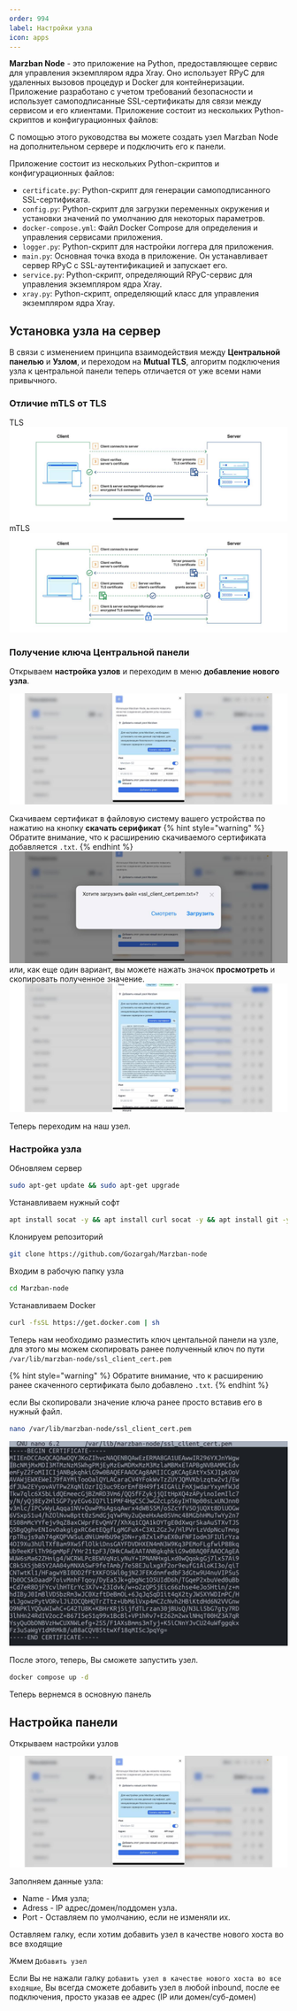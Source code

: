 ```yaml
---
order: 994
label: Настройки узла
icon: apps
---
```


**Marzban Node** - это приложение на Python, предоставляющее сервис для управления экземпляром ядра Xray. Оно использует RPyC для удаленных вызовов процедур и Docker для контейнеризации. Приложение разработано с учетом требований безопасности и использует самоподписанные SSL-сертификаты для связи между сервисом и его клиентами. Приложение состоит из нескольких Python-скриптов и конфигурационных файлов:

С помощью этого руководства вы можете создать узел Marzban Node на дополнительном сервере и подключить его к панели.

Приложение состоит из нескольких Python-скриптов и конфигурационных файлов:

* `certificate.py`: Python-скрипт для генерации самоподписанного SSL-сертификата.
* `config.py`: Python-скрипт для загрузки переменных окружения и установки значений по умолчанию для некоторых параметров.
* `docker-compose.yml`: Файл Docker Compose для определения и управления сервисами приложения.
* `logger.py`: Python-скрипт для настройки логгера для приложения.
* `main.py`: Основная точка входа в приложение. Он устанавливает сервер RPyC с SSL-аутентификацией и запускает его.
* `service.py`: Python-скрипт, определяющий RPyC-сервис для управления экземпляром ядра Xray.
* `xray.py`: Python-скрипт, определяющий класс для управления экземпляром ядра Xray.

## Установка узла на сервер
В связи с изменением принципа взаимодействия между **Центральной панелью** и **Узлом**, и переходом на **Mutual TLS**, алгоритм подключения узла к центральной панели теперь отличается от уже всеми нами привычного.
### Отличие mTLS от TLS
TLS
![](/static/tls.jpg)
mTLS
![](/static/mtls.jpg)
### Получение ключа Центральной панели
Открываем **настройка узлов** и переходим в меню **добавление нового узла**.

![](/static/node3.jpg)

Скачиваем сертификат в файловую систему вашего устройства по нажатию на кнопку **скачать серификат**
{% hint style="warning" %}
Обратите внимание, что к расширению скачиваемого сертификата добавляется `.txt`.
{% endhint %}
![](/static/node1.jpg)
или, как еще один вариант, вы можете нажать значок **просмотреть** и скопировать полученное значение.
![](/static/node5.jpg)

Теперь переходим на наш узел. 

### Настройка узла

Обновляем сервер

```bash
sudo apt-get update && sudo apt-get upgrade
```

Устанавливаем нужный софт

```bash
apt install socat -y && apt install curl socat -y && apt install git -y
```

Клонируем репозиторий

```bash
git clone https://github.com/Gozargah/Marzban-node
```

Входим в рабочую папку узла

```bash
cd Marzban-node
```

Устанавливаем Docker

```bash
curl -fsSL https://get.docker.com | sh
```

Теперь нам необходимо разместить ключ центальной панели на узле, для этого мы можем скопировать ранее полученный ключ по пути `/var/lib/marzban-node/ssl_client_cert.pem`

{% hint style="warning" %}
Обратите внимание, что к расширению ранее скаченного сертификата было добавлено `.txt`.
{% endhint %}

если Вы скопировали значение ключа ранее просто вставив его в нужный файл.
```bash
nano /var/lib/marzban-node/ssl_client_cert.pem
```

![](/static/node6.jpg)

После этого, теперь, Вы сможете запустить узел.

```bash
docker compose up -d
```

Теперь вернемся в основную панель

## Настройка панели 

Открываем настройки узлов

![](/static/node3.jpg)

Заполняем данные узла:

* Name - Имя узла;
* Adress - IP адрес/домен/поддомен узла.
* Port - Оставляем по умолчанию, если не изменяли их.

Оставляем галку, если хотим добавить узел в качестве нового хоста во все входящие


Жмем `Добавить узел`

Если Вы не нажали галку `добавить узел в качестве нового хоста во все входящие`, Вы всегда сможете добавить узел в любой inbound, после ее подключения, просто указав ее адрес (IP или домен/суб-домен)